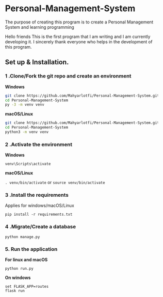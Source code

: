 # Personal-Management-System

The purpose of creating this program is to create a Personal Management System and learning programming

Hello friends
This is the first program that I am writing and I am currently developing it. I sincerely thank everyone who helps in the development of this program.


## Set up & Installation.

### 1 .Clone/Fork the git repo and create an environment 
                    
**Windows**
          
```bash
git clone https://github.com/Mahyarlotfi/Personal-Management-System.git
cd Personal-Management-System
py -3 -m venv venv

```
          
**macOS/Linux**
          
```bash
git clone https://github.com/Mahyarlotfi/Personal-Management-System.git
cd Personal-Management-System
python3 -m venv venv

```

### 2 .Activate the environment
          
**Windows** 

```venv\Scripts\activate```
          
**macOS/Linux**

```. venv/bin/activate```
or
```source venv/bin/activate```

### 3 .Install the requirements

Applies for windows/macOS/Linux

```
pip install -r requirements.txt
```
### 4 .Migrate/Create a database

```python manage.py```

### 5. Run the application 

**For linux and macOS**

```python run.py```

**On windows**
```
set FLASK_APP=routes
flask run
```
